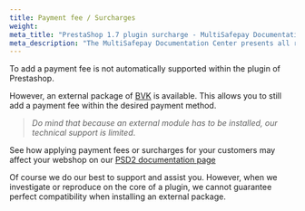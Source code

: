 ```yaml
---
title: Payment fee / Surcharges
weight:
meta_title: "PrestaShop 1.7 plugin surcharge - MultiSafepay Documentation Center"
meta_description: "The MultiSafepay Documentation Center presents all relevant information about our Plugins and API. You can also find support pages for Payment Methods, Tools and General Questions as well as the contact details of our Support and Integration Teams."
---
```


To add a payment fee is not automatically supported within the plugin of Prestashop.

However, an external package of [BVK](https://www.bvkyazilim.com/cart/prestashop-modules) is available. This allows you to still add a payment fee within the desired payment method.

>_Do mind that because an external module has to be installed, our technical support is limited_.

See how applying payment fees or surcharges for your customers may affect your webshop on our [PSD2 documentation page](/faq/psd2/)

Of course we do our best to support and assist you. However, when we investigate or reproduce on the core of a plugin, we cannot guarantee perfect compatibility when installing an external package.
